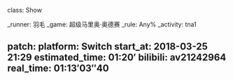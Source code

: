 class: Show

_runner: 羽毛
_game: 超级马里奥·奥德赛
_rule: Any%
_activity: tna1

patch:
platform: Switch
start_at: 2018-03-25 21:29
estimated_time: 01:20′
bilibili: av21242964
real_time: 01:13′03″40
---
